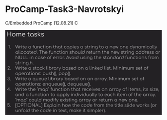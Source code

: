 # ProCamp-Task3-Navrotskyi
C/Embedded ProCamp (12.08.21) C

![Tasks](https://github.com/sg6336/ProCamp-Task3-Navrotskyi/blob/main/C%20Task3.jpg)
